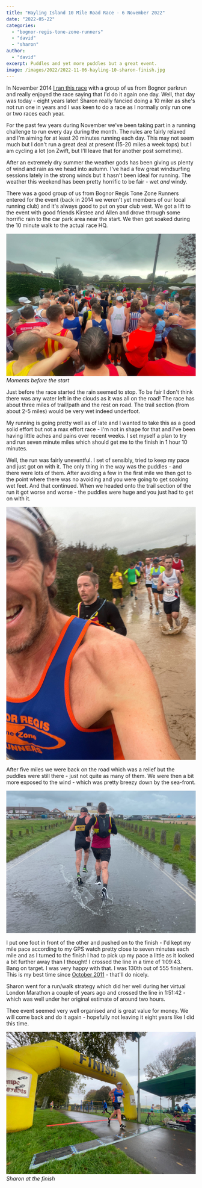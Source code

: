 ```yaml
---
title: "Hayling Island 10 Mile Road Race - 6 November 2022"
date: "2022-05-22"
categories: 
  - "bognor-regis-tone-zone-runners"
  - "david"
  - "sharon"
author: 
  - "david"
excerpt: Puddles and yet more puddles but a great event.
image: /images/2022/2022-11-06-hayling-10-sharon-finish.jpg
---
```


In November 2014 [I ran this race](/2014/11/hayling-island-10-mile-road-race-30-november-2014) with a group of us from Bognor parkrun and really enjoyed the race saying that I'd do it again one day.  Well, that day was today - eight years later!  Sharon really fancied doing a 10 miler as she's not run one in years and I was keen to do a race as I normally only run one or two races each year.

For the past few years during November we've been taking part in a running challenge to run every day during the month.  The rules are fairly relaxed and I'm aiming for at least 20 minutes running each day.  This may not seem much but I don't run a great deal at present (15-20 miles a week tops) but I am cycling a lot (on Zwift, but I'll leave that for another post sometime).

After an extremely dry summer the weather gods has been giving us plenty of wind and rain as we head into autumn.  I've had a few great windsurfing sessions lately in the strong winds but it hasn't been ideal for running.  The weather this weekend has been pretty horrific to be fair - wet *and* windy.

There was a good group of us from Bognor Regis Tone Zone Runners entered for the event (back in 2014 we weren't yet members of our local running club) and it's always good to put on your club vest.  We got a lift to the event with good friends Kirstee and Allen and drove through some horrific rain to the car park area near the start.  We then got soaked during the 10 minute walk to the actual race HQ.

![Moments before the start](/images/2022/2022-11-06-hayling-10-start.jpg) 
*Moments before the start*

Just before the race started the rain seemed to stop.  To be fair I don't think there was any water left in the clouds as it was all on the road!  The race has about three miles of trail/path and the rest on road.  The trail section (from about 2-5 miles) would be very wet indeed underfoot.

My running is going pretty well as of late and I wanted to take this as a good solid effort but not a max effort race - I'm not in shape for that and I've been having little aches and pains over recent weeks.  I set myself a plan to try and run seven minute miles which should get me to the finish in 1 hour 10 minutes.

Well, the run was fairly uneventful.  I set of sensibly, tried to keep my pace and just got on with it.  The only thing in the way was the puddles - and there were lots of them.  After avoiding a few in the first mile we then got to the point where there was no avoiding and you were going to get soaking wet feet.  And that continued.  When we headed onto the trail section of the run it got worse and worse - the puddles were huge and you just had to get on with it.

![Trail puddles](/images/2022/2022-11-06-hayling-10-trail.jpg) 

After five miles we were back on the road which was a relief but the puddles were still there - just not quite as many of them.  We were then a bit more exposed to the wind - which was pretty breezy down by the sea-front.

![Road puddles](/images/2022/2022-11-06-hayling-10-road.jpg) 

I put one foot in front of the other and pushed on to the finish - I'd kept my mile pace according to my GPS watch pretty close to seven minutes each mile and as I turned to the finish I had to pick up my pace a little as it looked a bit further away than I thought!  I crossed the line in a time of 1:09:43.  Bang on target.  I was very happy with that.  I was 130th out of 555 finishers.  This is my best time since [October 2011](/2011/10/cabbage-patch-10-16-october-2011/) - that'll do nicely.

Sharon went for a run/walk strategy which did her well during her virtual London Marathon a couple of years ago and crossed the line in 1:51:42 - which was well under her original estimate of around two hours.

Thee event seemed very well organised and is great value for money.  We will come back and do it again - hopefully not leaving it eight years like I did this time.

![Sharon at the finish](/images/2022/2022-11-06-hayling-10-sharon-finish.jpg) 
*Sharon at the finish*

